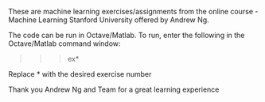 These are machine learning exercises/assignments from the online course - Machine Learning Stanford University offered by Andrew Ng. 

The code can be run in Octave/Matlab. To run, enter the following in the Octave/Matlab command window:

 > > > ex*

Replace * with the desired exercise number


Thank you Andrew Ng and Team for a great learning experience
